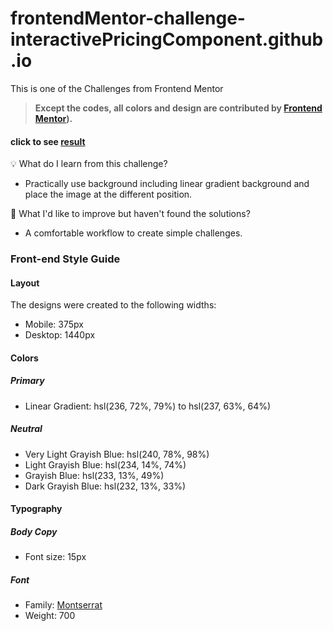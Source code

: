 # frontendMentor-challenge-interactivePricingComponent.github.io
This is one of the Challenges from Frontend Mentor

> **Except the codes, all colors and design are contributed by [Frontend Mentor](https://www.frontendmentor.io/solutions)).**
#### click to see [result](https://greatmetis.github.io/frontendMentor-challenge-PricingComponent-withToggle.github.io/)

💡 What do I learn from this challenge?
- Practically use background including linear gradient background and place the image at the different position.

🚩 What I'd like to improve but haven't found the solutions?
- A comfortable workflow to create simple challenges.

### Front-end Style Guide

#### Layout

The designs were created to the following widths:

- Mobile: 375px
- Desktop: 1440px

#### Colors

##### Primary

- Linear Gradient: hsl(236, 72%, 79%) to hsl(237, 63%, 64%)

##### Neutral

- Very Light Grayish Blue: hsl(240, 78%, 98%)
- Light Grayish Blue: hsl(234, 14%, 74%)
- Grayish Blue: hsl(233, 13%, 49%)
- Dark Grayish Blue: hsl(232, 13%, 33%)

#### Typography

##### Body Copy

- Font size: 15px

##### Font

- Family: [Montserrat](https://fonts.google.com/specimen/Montserrat)
- Weight: 700
